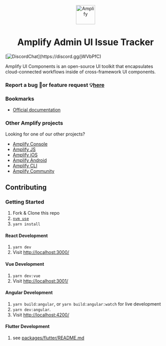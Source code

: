 <p align="center">
  <a href="https://console.amplify.aws">
    <img alt="Amplify" src="https://github.com/aws-amplify/community/blob/master/src/assets/images/logo-dark.png" width="60" />
  </a>
</p>
<h1 align="center">
  Amplify Admin UI Issue Tracker
</h1>

[![DiscordChat](https://img.shields.io/discord/308323056592486420?logo=discord")](https://discord.gg/jWVbPfC)

Amplify UI Components is an open-source UI toolkit that encapsulates cloud-connected workflows inside of cross-framework UI components.


### Report a bug 🐛or feature request 💡[here](https://github.com/aws-amplify/amplify-ui/issues/new/)

### Bookmarks

- [Official documentation](https://docs.amplify.aws/ui/)

### Other Amplify projects

Looking for one of our other projects?

- [Amplify Console](https://github.com/aws-amplify/amplify-console/issues)
- [Amplify JS](https://github.com/aws-amplify/amplify-js/issues)
- [Amplify iOS](https://github.com/aws-amplify/amplify-ios/issues)
- [Amplify Android](https://github.com/aws-amplify/amplify-android/issues)
- [Amplify CLI](https://github.com/aws-amplify/amplify-cli/issues)
- [Amplify Community](https://amplify.aws/community)


## Contributing

### Getting Started

1. Fork & Clone this repo
1. [`nvm use`](https://github.com/nvm-sh/nvm)
1. `yarn install`

#### React Development

1. `yarn dev`
1. Visit <http://localhost:3000/>

#### Vue Development

1. `yarn dev:vue`
1. Visit <http://localhost:3001/>

#### Angular Development

1. `yarn build:angular`, or `yarn build:angular:watch` for live development
1. `yarn dev:angular`.
1. Visit <http://localhost:4200/>

#### Flutter Development

1. see [packages/flutter/README.md](packages/flutter/README.md)
